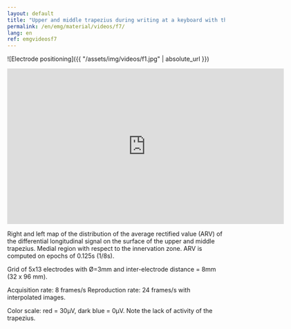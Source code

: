 ```yaml
---
layout: default
title: "Upper and middle trapezius during writing at a keyboard with the forearms resting on the desk."
permalink: /en/emg/material/videos/f7/
lang: en
ref: emgvideosf7
---
```


![Electrode positioning]({{ "/assets/img/videos/f1.jpg" | absolute_url }})

<iframe width="640" height="360" src="https://www.youtube-nocookie.com/embed/SkbooJa7VEY?si=fjLod3j13kp6tIp0&rel=0" title="YouTube video player" frameborder="0" allow="accelerometer; autoplay; clipboard-write; encrypted-media; gyroscope; picture-in-picture; web-share" allowfullscreen></iframe>

Right and left map of the distribution of the average rectified value (ARV) of the differential longitudinal signal on the surface of the upper and middle trapezius. Medial region with respect to the innervation zone.  ARV is computed on epochs of 0.125s (1/8s).

Grid of 5x13 electrodes with Ø=3mm and inter-electrode distance = 8mm (32 x 96 mm).

Acquisition rate: 8 frames/s       Reproduction rate: 24 frames/s with interpolated images.

Color scale: red = 30µV, dark blue = 0µV.   Note the lack of activity of the trapezius.
